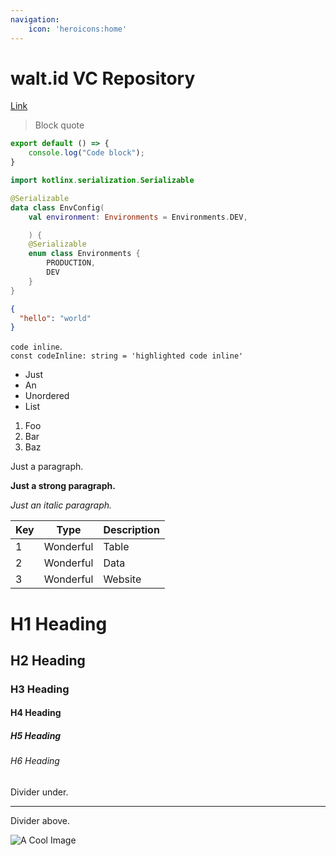 ```yaml
---
navigation:
    icon: 'heroicons:home'
---
```

# walt.id VC Repository

[Link](/components/prose)
> Block quote
```js [file.js]{4-6,7} meta-info=val
export default () => {
    console.log("Code block");
}
```
```kotlin
import kotlinx.serialization.Serializable

@Serializable
data class EnvConfig(
    val environment: Environments = Environments.DEV,

    ) {
    @Serializable
    enum class Environments {
        PRODUCTION,
        DEV
    }
}
```


```json
{
  "hello": "world"
}
```

`code inline`.  
`const codeInline: string = 'highlighted code inline'`

- Just
- An
- Unordered
- List

1. Foo
2. Bar
3. Baz

Just a paragraph.

**Just a strong paragraph.**

_Just an italic paragraph._

| Key | Type      | Description |
|-----|-----------|-------------|
| 1   | Wonderful | Table       |
| 2   | Wonderful | Data        |
| 3   | Wonderful | Website     |

# H1 Heading
## H2 Heading
### H3 Heading
#### H4 Heading
##### H5 Heading
###### H6 Heading

Divider under.

---

Divider above.

![A Cool Image](https://content.nuxt.com/social-card.png)
